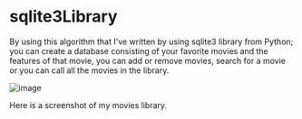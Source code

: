 # sqlite3Library
By using this algorithm that I've written by using sqlite3 library from Python; you can create a database consisting of your favorite movies and the features of that movie, you can add or remove movies, search for a movie or you can call all the movies in the library.

![image](https://user-images.githubusercontent.com/76563133/204601389-1c97bec5-c70a-4dd1-a771-7f806e9df521.png)

Here is a screenshot of my movies library.
